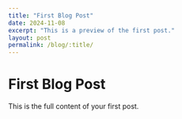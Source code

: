 ```yaml
---
title: "First Blog Post"
date: 2024-11-08
excerpt: "This is a preview of the first post."
layout: post
permalink: /blog/:title/
---
```


# First Blog Post
This is the full content of your first post.

